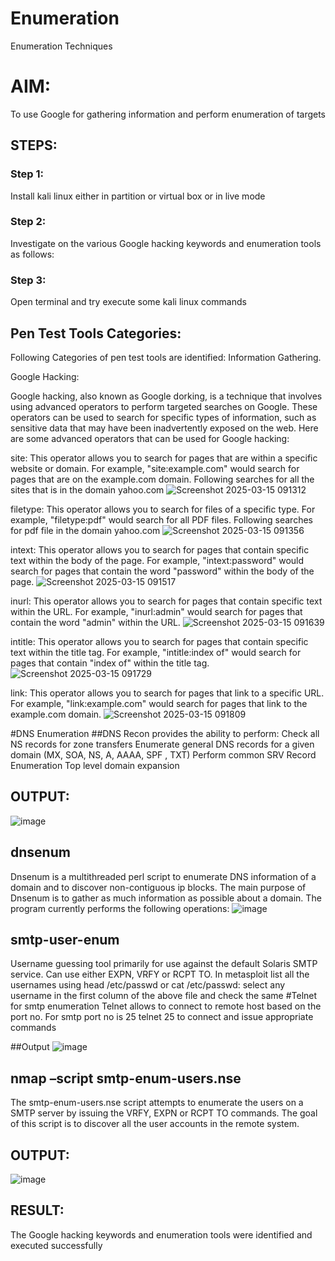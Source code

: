 # Enumeration
Enumeration Techniques

# AIM:
To use Google for gathering information and perform enumeration of targets

## STEPS:

### Step 1:

Install kali linux either in partition or virtual box or in live mode

### Step 2:

Investigate on the various Google hacking keywords and enumeration tools as follows:


### Step 3:
Open terminal and try execute some kali linux commands

## Pen Test Tools Categories:  

Following Categories of pen test tools are identified:
Information Gathering.

Google Hacking:

Google hacking, also known as Google dorking, is a technique that involves using advanced operators to perform targeted searches on Google. These operators can be used to search for specific types of information, such as sensitive data that may have been inadvertently exposed on the web. Here are some advanced operators that can be used for Google hacking:

site: This operator allows you to search for pages that are within a specific website or domain. For example, "site:example.com" would search for pages that are on the example.com domain.
Following searches for all the sites that is in the domain yahoo.com
![Screenshot 2025-03-15 091312](https://github.com/user-attachments/assets/9882782b-8537-4c81-9f8d-79544ae172dc)



filetype: This operator allows you to search for files of a specific type. For example, "filetype:pdf" would search for all PDF files.
Following searches for pdf file in the domain yahoo.com
![Screenshot 2025-03-15 091356](https://github.com/user-attachments/assets/6585f766-da2d-4d5d-9229-d1fafa646543)


intext: This operator allows you to search for pages that contain specific text within the body of the page. For example, "intext:password" would search for pages that contain the word "password" within the body of the page.
![Screenshot 2025-03-15 091517](https://github.com/user-attachments/assets/0cc73da8-8d9b-42c7-8d9a-a152ad9b5da9)


inurl: This operator allows you to search for pages that contain specific text within the URL. For example, "inurl:admin" would search for pages that contain the word "admin" within the URL.
![Screenshot 2025-03-15 091639](https://github.com/user-attachments/assets/1766e7b4-1d11-4616-b0a5-9bcb50a540c8)



intitle: This operator allows you to search for pages that contain specific text within the title tag. For example, "intitle:index of" would search for pages that contain "index of" within the title tag.
![Screenshot 2025-03-15 091729](https://github.com/user-attachments/assets/ffb927df-e49c-47f1-815e-f4a4935a81f6)


link: This operator allows you to search for pages that link to a specific URL. For example, "link:example.com" would search for pages that link to the example.com domain.
![Screenshot 2025-03-15 091809](https://github.com/user-attachments/assets/a98261d4-c284-4dd5-81f4-9de2cab4a71b)


 
#DNS Enumeration
##DNS Recon
provides the ability to perform:
Check all NS records for zone transfers
Enumerate general DNS records for a given domain (MX, SOA, NS, A, AAAA, SPF , TXT)
Perform common SRV Record Enumeration
Top level domain expansion
## OUTPUT:
![image](https://github.com/user-attachments/assets/f4b509a9-3494-4cf5-a981-c5546ca6aadb)

## dnsenum
Dnsenum is a multithreaded perl script to enumerate DNS information of a domain and to discover non-contiguous ip blocks. The main purpose of Dnsenum is to gather as much information as possible about a domain. The program currently performs the following operations:
![image](https://github.com/user-attachments/assets/2abe8a66-0ed3-4018-aa32-5622dc9aeda5)
## smtp-user-enum
Username guessing tool primarily for use against the default Solaris SMTP service. Can use either EXPN, VRFY or RCPT TO.
In metasploit list all the usernames using head /etc/passwd or cat /etc/passwd:
select any username in the first column of the above file and check the same
#Telnet for smtp enumeration
Telnet allows to connect to remote host based on the port no. For smtp port no is 25
telnet <host address> 25 to connect
and issue appropriate commands
  
 ##Output
 ![image](https://github.com/user-attachments/assets/51e726c5-416f-4301-975a-e400b6b3197c)
## nmap –script smtp-enum-users.nse <hostname>

The smtp-enum-users.nse script attempts to enumerate the users on a SMTP server by issuing the VRFY, EXPN or RCPT TO commands. The goal of this script is to discover all the user accounts in the remote system.


## OUTPUT:
![image](https://github.com/user-attachments/assets/29a65698-a085-4ae5-ba09-d516ea3c9e53)



## RESULT:
The Google hacking keywords and enumeration tools were identified and executed successfully

